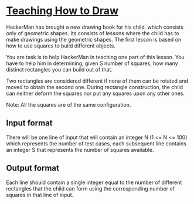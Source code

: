 # [Teaching How to Draw][link]

HackerMan has brought a new drawing book for his child, which consists only of geometric shapes. Its consists of lessons where the child has to make drawings using the geometric shapes. The first lesson is based on how to use squares to build different objects.

You are task is to help HackerMan in teaching one part of this lesson. You have to help him in determining, given S number of squares, how many distinct rectangles you can build out of that.

Two rectangles are considered different if none of them can be rotated and moved to obtain the second one. During rectangle construction, the child can neither deform the squares nor put any squares upon any other ones.

Note: All the squares are of the same configuration.

## Input format

There will be one line of input that will contain an integer N (1 <= N <= 100) which represents the number of test cases, each subsequent line contains an integer S that represents the number of squares available.

## Output format

Each line should contain a single integer equal to the number of different rectangles that the child can form using the corresponding number of squares in that line of input.

[link]: https://www.hackerearth.com/practice/basic-programming/implementation/basics-of-implementation/practice-problems/algorithm/how-many-buildings-you-can-make-1/
